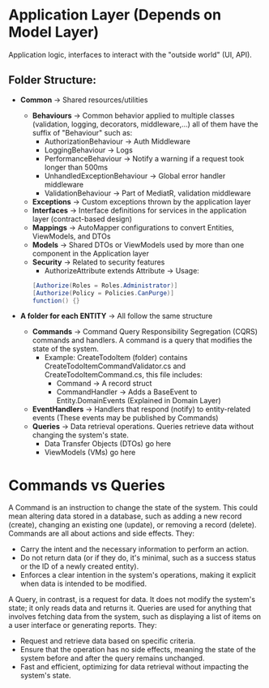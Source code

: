# Application Layer (Depends on Model Layer)

Application logic, interfaces to interact with the "outside world" (UI, API).

## Folder Structure:

- **Common** &rarr; Shared resources/utilities
    - **Behaviours** &rarr; Common behavior applied to multiple classes (validation, logging, decorators, middleware,...) all of them have the suffix of "Behaviour" such as:
        - AuthorizationBehaviour &rarr; Auth Middleware
        - LoggingBehaviour &rarr; Logs
        - PerformanceBehaviour &rarr; Notify a warning if a request took longer than 500ms
        - UnhandledExceptionBehaviour &rarr; Global error handler middleware
        - ValidationBehaviour &rarr; Part of MediatR, validation middleware
    - **Exceptions** &rarr; Custom exceptions thrown by the application layer
    - **Interfaces** &rarr; Interface definitions for services in the application layer (contract-based design)
    - **Mappings** &rarr; AutoMapper configurations to convert Entities, ViewModels, and DTOs
    - **Models** &rarr; Shared DTOs or ViewModels used by more than one component in the Application layer
    - **Security** &rarr; Related to security features
        - AuthorizeAttribute extends Attribute &rarr; Usage:
        ```csharp
        [Authorize(Roles = Roles.Administrator)]
        [Authorize(Policy = Policies.CanPurge)]
        function() {}
        ```

- **A folder for each ENTITY** &rarr; All follow the same structure
    - **Commands** &rarr; Command Query Responsibility Segregation (CQRS) commands and handlers. A command is a query that modifies the state of the system.
        - Example: CreateTodoItem (folder) contains CreateTodoItemCommandValidator.cs and CreateTodoItemCommand.cs, this file includes:
            - Command &rarr; A record struct
            - CommandHandler &rarr; Adds a BaseEvent to Entity.DomainEvents (Explained in Domain Layer)
    - **EventHandlers** &rarr; Handlers that respond (notify) to entity-related events (These events may be published by Commands)
    - **Queries** &rarr; Data retrieval operations. Queries retrieve data without changing the system's state.
        - Data Transfer Objects (DTOs) go here
        - ViewModels (VMs) go here

# Commands vs Queries

A Command is an instruction to change the state of the system. This could mean altering data stored in a database, such as adding a new record (create), changing an existing one (update), or removing a record (delete). Commands are all about actions and side effects. They:

- Carry the intent and the necessary information to perform an action.
- Do not return data (or if they do, it's minimal, such as a success status or the ID of a newly created entity).
- Enforces a clear intention in the system's operations, making it explicit when data is intended to be modified.

A Query, in contrast, is a request for data. It does not modify the system's state; it only reads data and returns it. Queries are used for anything that involves fetching data from the system, such as displaying a list of items on a user interface or generating reports. They:

- Request and retrieve data based on specific criteria.
- Ensure that the operation has no side effects, meaning the state of the system before and after the query remains unchanged.
- Fast and efficient, optimizing for data retrieval without impacting the system's state.